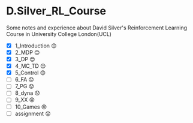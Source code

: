 # D.Silver_RL_Course
Some notes and experience about David Silver's Reinforcement Learning Course in University College London(UCL)



- [x] 1_Introduction :blush:
- [x] 2_MDP :blush:
- [x] 3_DP :blush:
- [x] 4_MC_TD :blush:
- [x] 5_Control :blush:
- [ ] 6_FA :worried:
- [ ] 7_PG :worried:
- [ ] 8_dyna :worried:
- [ ] 9_XX :worried:
- [ ] 10_Games :worried:
- [ ] assignment :worried:
